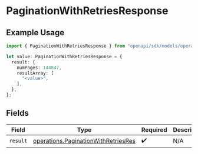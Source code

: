 # PaginationWithRetriesResponse

## Example Usage

```typescript
import { PaginationWithRetriesResponse } from "openapi/sdk/models/operations";

let value: PaginationWithRetriesResponse = {
  result: {
    numPages: 144847,
    resultArray: [
      "<value>",
    ],
  },
};
```

## Fields

| Field                                                                                             | Type                                                                                              | Required                                                                                          | Description                                                                                       |
| ------------------------------------------------------------------------------------------------- | ------------------------------------------------------------------------------------------------- | ------------------------------------------------------------------------------------------------- | ------------------------------------------------------------------------------------------------- |
| `result`                                                                                          | [operations.PaginationWithRetriesRes](../../../sdk/models/operations/paginationwithretriesres.md) | :heavy_check_mark:                                                                                | N/A                                                                                               |